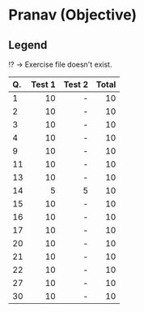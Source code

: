 Pranav (Objective)
==================
Legend
------
:interrobang: -> Exercise file doesn't exist.

|Q.   |Test 1|Test 2|Total |
|:----|-----:|-----:|-----:|
|1    |10    |-     |10    |
|2    |10    |-     |10    |
|3    |10    |-     |10    |
|4    |10    |-     |10    |
|9    |10    |-     |10    |
|11   |10    |-     |10    |
|13   |10    |-     |10    |
|14   |5     |5     |10    |
|15   |10    |-     |10    |
|16   |10    |-     |10    |
|17   |10    |-     |10    |
|20   |10    |-     |10    |
|21   |10    |-     |10    |
|22   |10    |-     |10    |
|27   |10    |-     |10    |
|30   |10    |-     |10    |
